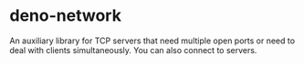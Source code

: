 # deno-network
An auxiliary library for TCP servers that need multiple open ports or need to deal with clients simultaneously. You can also connect to servers.

